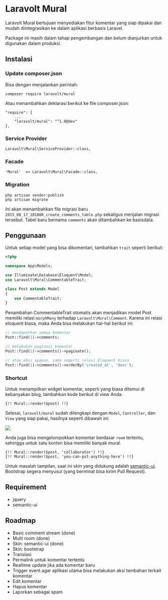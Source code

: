 # Laravolt Mural

Laravolt Mural bertujuan menyediakan fitur komentar yang siap dipakai dan mudah diintegrasikan ke dalam aplikasi berbasis Laravel.

Package ini masih dalam tahap pengembangan dan belum dianjurkan untuk digunakan dalam produksi.

## Instalasi

### Update composer.json

Bisa dengan menjalankan perintah:

	composer require laravolt/mural
	
Atau menambahkan deklarasi berikut ke file composer.json:

    "require": {
        ...
        "laravolt/mural": "^1.0@dev"
    },
	
### Service Provider

    Laravolt\Mural\ServiceProvider::class,	
### Facade

    'Mural'  => Laravolt\Mural\Facade::class,    
    
### Migration

	php artisan vendor:publish
	php artisan migrate
	
Ini akan menambahkan file migrasi baru `2015_08_17_101000_create_comments_table.php` sekaligus menjalan migrasi tersebut.	Tabel baru bernama `comments` akan ditambahkan ke basisdata.
    
## Penggunaan

Untuk setiap model yang bisa dikomentari, tambahkan `trait` seperti berikut:

```php
<?php

namespace App\Models;

use Illuminate\Database\Eloquent\Model;
use Laravolt\Mural\CommentableTrait;

class Post extends Model
{
    use CommentableTrait;
}
``` 


Penambahan CommentableTrait otomatis akan menjadikan model Post memiliki relasi `morphMany` terhadap `Laravolt\Mural\Comment`. Karena ini relasi eloquent biasa, maka Anda bisa melakukan hal-hal berikut ini:

```php
// mendapatkan semua komentar
Post::find(1)->comments;

// melakukan paginasi komentar
Post::find(1)->comments()->paginate();

// atau aksi apapun, sama seperti relasi Eloquent biasa
Post::find(1)->comments()->orderBy('created_at', 'desc');
```

### Shortcut

Untuk menampilkan widget komentar, seperti yang biasa ditemui di kebanyakan blog, tambahkan kode berikut di view Anda:

    {!! Mural::render($post) !!}
    
Selesai, `laravolt/mural` sudah dilengkapi dengan `Model`, `Controller`, dan `View` yang siap pakai, hasilnya seperti dibawah ini:

![](https://dl.dropboxusercontent.com/u/21271348/laravolt_mural.png)    

Anda juga bisa mengelompokkan komentar berdasar `room` tertentu, sehingga untuk satu konten bisa memiliki banyak mural.

    {!! Mural::render($post, 'collaborator') !!}
    {!! Mural::render($post, 'you-can-put-anything-here') !!}    

Untuk masalah tampilan, saat ini skin yang didukung adalah [semantic-ui](http://semantic-ui.com/). Bootstrap segera menyusul (yang berminat bisa kirim Pull Request).

## Requirement
* jquery
* semantic-ui

## Roadmap
* Basic comment stream (done)
* Multi room (done)
* Skin: semantic-ui (done)
* Skin: bootstrap
* Translasi
* Permalink untuk komentar tertentu
* Realtime update jika ada komentar baru
* Trigger event agar aplikasi utama bisa melakukan aksi tambahan terkait komentar
* Edit komentar
* Hapus komentar
* Laporkan sebagai spam